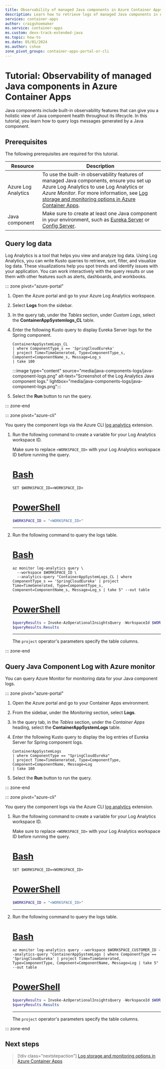 ```yaml
---
title: Observability of managed Java components in Azure Container Apps
description: Learn how to retrieve logs of managed Java components in Azure Container Apps.
services: container-apps
author: craigshoemaker
ms.service: container-apps
ms.custom: devx-track-extended-java
ms.topic: how-to
ms.date: 05/01/2024
ms.author: cshoe
zone_pivot_groups: container-apps-portal-or-cli
---
```


# Tutorial: Observability of managed Java components in Azure Container Apps

Java components include built-in observability features that can give you a holistic view of Java component health throughout its lifecycle. In this tutorial, you learn how to query logs messages generated by a Java component.

## Prerequisites

The following prerequisites are required for this tutorial.

| Resource | Description |
|---|---|
| Azure Log Analytics | To use the built-in observability features of managed Java components, ensure you set up Azure Log Analytics to use Log Analytics or *Azure Monitor*. For more information, see [Log storage and monitoring options in Azure Container Apps](log-options.md). |
| Java component | Make sure to create at least one Java component in your environment, such as [Eureka Server](java-eureka-server.md) or [Config Server](java-config-server.md). |

## Query log data

Log Analytics is a tool that helps you view and analyze log data. Using Log Analytics, you can write Kusto queries to retrieve, sort, filter, and visualize log data. These visualizations help you spot trends and identify issues with your application. You can work interactively with the query results or use them with other features such as alerts, dashboards, and workbooks.

::: zone pivot="azure-portal"

1. Open the Azure portal and go to your Azure Log Analytics workspace.

1. Select **Logs** from the sidebar.

1. In the query tab, under the *Tables* section, under *Custom Logs*, select the **ContainerAppSystemlogs_CL** table.

1. Enter the following Kusto query to display Eureka Server logs for the Spring component.

    ```kusto
    ContainerAppSystemLogs_CL
    | where ComponentType_s == 'SpringCloudEureka'
    | project Time=TimeGenerated, Type=ComponentType_s, Component=ComponentName_s, Message=Log_s
    | take 100
    ```

    :::image type="content" source="media/java-components-logs/java-component-logs.png" alt-text="Screenshot of the Log Analytics Java component logs."  lightbox="media/java-components-logs/java-component-logs.png":::

1. Select the **Run** button to run the query.

::: zone-end

::: zone pivot="azure-cli"

You query the component logs via the Azure CLI [log analytics](/cli/azure/monitor/log-analytics) extension.

1. Run the following command to create a variable for your Log Analytics workspace ID.

    Make sure to replace `<WORKSPACE_ID>` with your Log Analytics workspace ID before running the query.

    # [Bash](#tab/bash)

    ```azurecli
    SET $WORKSPACE_ID=<WORKSPACE_ID>
    ```

    # [PowerShell](#tab/powershell)

    ```powershell
    $WORKSPACE_ID = "<WORKSPACE_ID>"
    ```

    ---

1. Run the following command to query the logs table.

    # [Bash](#tab/bash)

    ```azurecli
    az monitor log-analytics query \
      --workspace $WORKSPACE_ID \
      --analytics-query "ContainerAppSystemLogs_CL | where ComponentType_s == 'SpringCloudEureka' | project Time=TimeGenerated, Type=ComponentType_s, Component=ComponentName_s, Message=Log_s | take 5" --out table
    ```

    # [PowerShell](#tab/powershell)

    ```powershell
    $queryResults = Invoke-AzOperationalInsightsQuery -WorkspaceId $WORKSPACE_ID -Query "ContainerAppSystemLogs_CL | where ComponentType_s == 'SpringCloudEureka' | project Time=TimeGenerated, Type=ComponentType_s, Component=ComponentName_s, Message=Log_s | take 5"
    $queryResults.Results
    ```

    ---

    The `project` operator's parameters specify the table columns.

::: zone-end

## Query Java Component Log with Azure monitor

You can query Azure Monitor for monitoring data for your Java component logs.

::: zone pivot="azure-portal"

1. Open the Azure portal and go to your Container Apps environment.

1. From the sidebar, under the *Monitoring* section, select **Logs**.

1. In the query tab, in the *Tables* section, under the *Container Apps* heading, select the **ContainerAppSystemLogs** table.

1. Enter the following Kusto query to display the log entries of Eureka Server for Spring component logs.

    ```kusto
    ContainerAppSystemLogs
    | where ComponentType == "SpringCloudEureka"
    | project Time=TimeGenerated, Type=ComponentType, Component=ComponentName, Message=Log
    | take 100
    ```

1. Select the **Run** button to run the query.

::: zone-end

::: zone pivot="azure-cli"

You query the component logs via the Azure CLI [log analytics](/cli/azure/monitor/log-analytics) extension.

1. Run the following command to create a variable for your Log Analytics workspace ID.

    Make sure to replace `<WORKSPACE_ID>` with your Log Analytics workspace ID before running the query.

    # [Bash](#tab/bash)

    ```azurecli
    SET $WORKSPACE_ID=<WORKSPACE_ID>
    ```

    # [PowerShell](#tab/powershell)

    ```powershell
    $WORKSPACE_ID = "<WORKSPACE_ID>"
    ```

    ---

1. Run the following command to query the logs table.

    # [Bash](#tab/bash)

    ```azurecli
    az monitor log-analytics query --workspace $WORKSPACE_CUSTOMER_ID --analytics-query "ContainerAppSystemLogs | where ComponentType == 'SpringCloudEureka' | project Time=TimeGenerated, Type=ComponentType, Component=ComponentName, Message=Log | take 5" --out table
    ```

    # [PowerShell](#tab/powershell)

    ```powershell
    $queryResults = Invoke-AzOperationalInsightsQuery -WorkspaceId $WORKSPACE_ID -Query "ContainerAppSystemLogs | where ComponentType == 'SpringCloudEureka' | project Time=TimeGenerated, Type=ComponentType, Component=ComponentName, Message=Log | take 5"
    $queryResults.Results
    ```

    ---

    The `project` operator's parameters specify the table columns.

::: zone-end

## Next steps

> [!div class="nextstepaction"]
> [Log storage and monitoring options in Azure Container Apps](log-options.md)